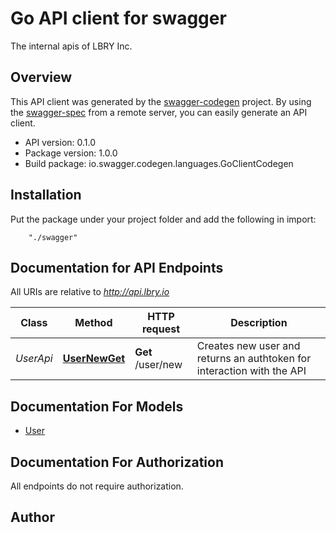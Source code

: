 # Go API client for swagger

The internal apis of LBRY Inc.

## Overview
This API client was generated by the [swagger-codegen](https://github.com/swagger-api/swagger-codegen) project.  By using the [swagger-spec](https://github.com/swagger-api/swagger-spec) from a remote server, you can easily generate an API client.

- API version: 0.1.0
- Package version: 1.0.0
- Build package: io.swagger.codegen.languages.GoClientCodegen

## Installation
Put the package under your project folder and add the following in import:
```
    "./swagger"
```

## Documentation for API Endpoints

All URIs are relative to *http://api.lbry.io*

Class | Method | HTTP request | Description
------------ | ------------- | ------------- | -------------
*UserApi* | [**UserNewGet**](docs/UserApi.md#usernewget) | **Get** /user/new | Creates new user and returns an authtoken for interaction with the API


## Documentation For Models

 - [User](docs/User.md)


## Documentation For Authorization

 All endpoints do not require authorization.


## Author




